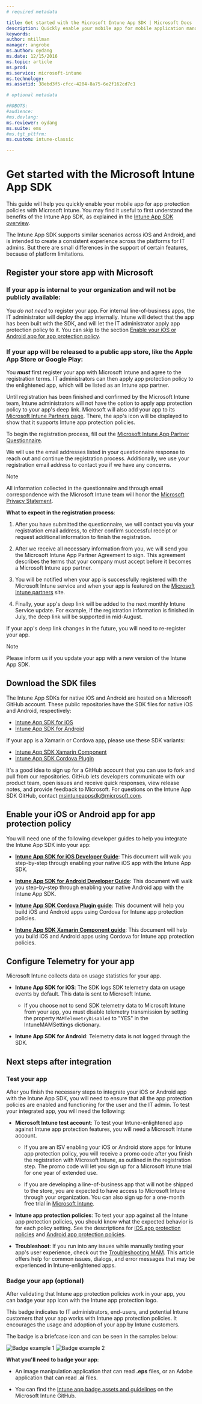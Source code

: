 ```yaml
---
# required metadata

title: Get started with the Microsoft Intune App SDK | Microsoft Docs
description: Quickly enable your mobile app for mobile application management (MAM) with Microsoft Intune.
keywords:
author: mtillman
manager: angrobe
ms.author: oydang
ms.date: 12/15/2016
ms.topic: article
ms.prod:
ms.service: microsoft-intune
ms.technology:
ms.assetid: 38ebd3f5-cfcc-4204-8a75-6e2f162cd7c1

# optional metadata

#ROBOTS:
#audience:
#ms.devlang:
ms.reviewer: oydang
ms.suite: ems
#ms.tgt_pltfrm:
ms.custom: intune-classic

---
```


# Get started with the Microsoft Intune App SDK

This guide will help you quickly enable your mobile app for app protection policies with Microsoft Intune. You may find it useful to first understand the benefits of the Intune App SDK, as explained in the [Intune App SDK overview](intune-app-sdk.md).

The Intune App SDK supports similar scenarios across iOS and Android, and is intended to create a consistent experience across the platforms for IT admins. But there are small differences in the support of certain features, because of platform limitations.

## Register your store app with Microsoft

### If your app is internal to your organization and will not be publicly available:

You *do not need* to register your app. For internal line-of-business apps, the IT administrator will deploy the app internally. Intune will detect that the app has been built with the SDK, and will let the IT administrator apply app protection policy to it. You can skip to the section [Enable your iOS or Android app for app protection policy](#enable-your-iOS-or-Android-app-for-app-protection-policy).

### If your app will be released to a public app store, like the Apple App Store or Google Play:

You _**must**_ first register your app with Microsoft Intune and agree to the registration terms. IT administrators can then apply app protection policy to the enlightened app, which will be listed as an Intune app partner.

Until registration has been finished and confirmed by the Microsoft Intune team, Intune administrators will not have the option to apply app protection policy to your app's deep link. Microsoft will also add your app to its [Microsoft Intune Partners page](https://www.microsoft.com/cloud-platform/microsoft-intune-apps). There, the app's icon will be displayed to show that it supports Intune app protection policies.

To begin the registration process, fill out the [Microsoft Intune App Partner Questionnaire](https://forms.office.com/Pages/ResponsePage.aspx?id=v4j5cvGGr0GRqy180BHbR6oOVGFZ3pxJmwSN1N_eXwJUQUc5Mkw2UVU0VzI5WkhQOEYyMENWNDBWRS4u).

We will use the email addresses listed in your questionnaire response to reach out and continue the registration process. Additionally, we use your registration email address to contact you if we have any concerns.

> [!NOTE]
> All information collected in the questionnaire and through email correspondence with the Microsoft Intune team will honor the [Microsoft Privacy Statement](https://www.microsoft.comprivacystatement/default.aspx).

**What to expect in the registration process**:

1. After you have submitted the questionnaire, we will contact you via your registration email address, to either confirm successful receipt or request additional information to finish the registration.

2. After we receive all necessary information from you, we will send you the Microsoft Intune App Partner Agreement to sign. This agreement describes the terms that your company must accept before it becomes a Microsoft Intune app partner.

3. You will be notified when your app is successfully registered with the Microsoft Intune service and when your app is featured on the [Microsoft Intune partners](https://www.microsoft.com/cloud-platform/microsoft-intune-apps) site.

4. Finally, your app's deep link will be added to the next monthly Intune Service update. For example, if the registration information is finished in July, the deep link will be supported in mid-August.

If your app's deep link changes in the future, you will need to re-register your app.

> [!NOTE]
> Please inform us if you update your app with a new version of the Intune App SDK.



## Download the SDK files

The Intune App SDKs for native iOS and Android are hosted on a Microsoft GitHub account. These public repositories have the SDK files for native iOS and Android, respectively:

* [Intune App SDK for iOS](https://github.com/msintuneappsdk/ms-intune-app-sdk-ios)
* [Intune App SDK for Android](https://github.com/msintuneappsdk/ms-intune-app-sdk-android)

If your app is a Xamarin or Cordova app, please use these SDK variants:

* [Intune App SDK Xamarin Component](https://github.com/msintuneappsdk/intune-app-sdk-xamarin)
* [Intune App SDK Cordova Plugin](https://github.com/msintuneappsdk/cordova-plugin-ms-intune-mam)

It's a good idea to sign up for a GitHub account that you can use to fork and pull from our repositories. GitHub lets developers communicate with our product team, open issues and receive quick responses, view release notes, and provide feedback to Microsoft. For questions on the Intune App SDK GitHub, contact msintuneappsdk@microsoft.com.





## Enable your iOS or Android app for app protection policy

You will need one of the following developer guides to help you integrate the Intune App SDK into your app:

* **[Intune App SDK for iOS Developer Guide](intune-app-sdk-ios.md)**: This document will walk you step-by-step through enabling your native iOS app with the Intune App SDK.

* **[Intune App SDK for Android Developer Guide](intune-app-sdk-android.md)**: This document will walk you step-by-step through enabling your native Android app with the Intune App SDK.

* **[Intune App SDK Cordova Plugin guide](intune-app-sdk-cordova.md)**: This document will help you build iOS and Android apps using Cordova for Intune app protection policies.

* **[Intune App SDK Xamarin Component guide](intune-app-sdk-xamarin.md)**: This document will help you build iOS and Android apps using Cordova for Intune app protection policies.




## Configure Telemetry for your app

Microsoft Intune collects data on usage statistics for your app.

* **Intune App SDK for iOS**: The SDK logs SDK telemetry data on usage events by default. This data is sent to Microsoft Intune.

    * If you choose not to send SDK telemetry data to Microsoft Intune from your app, you must disable telemetry transmission by setting the property `MAMTelemetryDisabled` to "YES" in the IntuneMAMSettings dictionary.


* **Intune App SDK for Android**: Telemetry data is not logged through the SDK.

## Next steps after integration

### Test your app
After you finish the necessary steps to integrate your iOS or Android app with the Intune App SDK, you will need to ensure that all the app protection policies are enabled and functioning for the user and the IT admin. To test your integrated app, you will need the following:

* **Microsoft Intune test account**: To test your Intune-enlightened app against Intune app protection features, you will need a Microsoft Intune account.

	* If you are an ISV enabling your iOS or Android store apps for Intune app protection policy, you will receive a promo code after you finish the registration with Microsoft Intune, as outlined in the registration step. The promo code will let you sign up for a Microsoft Intune trial for one year of extended use.

	* If you are developing a line-of-business app that will not be shipped to the store, you are expected to have access to Microsoft Intune through your organization. You can also sign up for a one-month free trial in [Microsoft Intune](https://portal.office.com/Signup/Signup.aspx?OfferId=40BE278A-DFD1-470a-9EF7-9F2596EA7FF9&dl=INTUNE_A&ali=1#0).

* **Intune app protection policies**: To test your app against all the Intune app protection policies, you should know what the expected behavior is for each policy setting. See the descriptions for [iOS app protection policies](../deploy-use/ios-mam-policy-settings.md) and [Android app protection policies](../deploy-use/android-mam-policy-settings.md).

* **Troubleshoot**: If you run into any issues while manually testing your app's user experience, check out the [Troubleshooting MAM](../troubleshoot/troubleshoot-mam.md). This article offers help for common issues, dialogs, and error messages that may be experienced in Intune-enlightened apps. 

### Badge your app (optional)

After validating that Intune app protection policies work in your app, you can badge your app icon with the Intune app protection logo.

This badge indicates to IT administrators, end-users, and potential Intune customers that your app works with Intune app protection policies. It encourages the usage and adoption of your app by Intune customers.

The badge is a briefcase icon and can be seen in the samples below:

![Badge example 1](../media/intune-app-badge/example-1.png) ![Badge example 2](../media/intune-app-badge/example-2.png)

**What you'll need to badge your app**:

* An image manipulation application that can read **.eps** files, or an Adobe application that can read **.ai** files.

* You can find the [Intune app badge assets and guidelines](https://github.com/msintuneappsdk/intune-app-partner-badge) on the Microsoft Intune GitHub.
